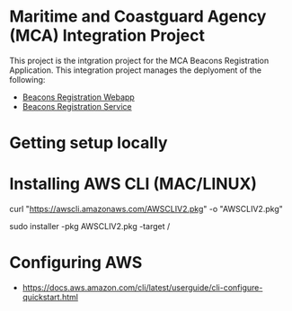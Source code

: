 # Maritime and Coastguard Agency (MCA) Integration Project

This project is the intgration project for the MCA Beacons Registration Application. This integration project manages the deplyoment of the following:

- [Beacons Registration Webapp](https://github.com/madetech/mca-beacons-webapp)
- [Beacons Registration Service](https://github.com/madetech/mca-beacons-service)

# Getting setup locally

# Installing AWS CLI (MAC/LINUX)

curl "https://awscli.amazonaws.com/AWSCLIV2.pkg" -o "AWSCLIV2.pkg"

sudo installer -pkg AWSCLIV2.pkg -target /

# Configuring AWS 

- https://docs.aws.amazon.com/cli/latest/userguide/cli-configure-quickstart.html

